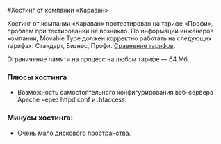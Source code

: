 #Хостинг от компании «Караван»

Хостинг от компании «Караван» протестирован на тарифе «Профи», проблем при тестировании не возникло. По информации инженеров компании, Movable Type должен корректно работать на следующих тарифах: Стандарт, Бизнес, Профи. [Сравнение тарифов](http://www.caravan.ru/services/virtual/compare/).

Ограничение памяти на процесс на любом тарифе — 64 Мб.

### Плюсы хостинга

* Возможность самостоятельного конфигурирования веб-сервера Apache через httpd.conf и .htaccess.

### Минусы хостинга:

* Очень мало дискового пространства.
